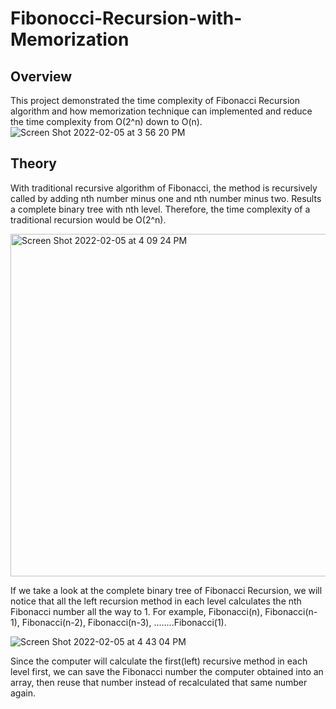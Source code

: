 # Fibonocci-Recursion-with-Memorization

## Overview
This project demonstrated the time complexity of Fibonacci Recursion algorithm and how memorization technique can implemented and reduce the time complexity from O(2^n) down to O(n).
![Screen Shot 2022-02-05 at 3 56 20 PM](https://user-images.githubusercontent.com/84875731/152662995-700fef75-6ca0-4dc2-bb36-8fcffa03717b.png)
## Theory
With traditional recursive algorithm of Fibonacci, the method is recursively called by adding nth number minus one and nth number minus two. Results a complete binary tree with nth level. Therefore, the time complexity of a traditional recursion would be O(2^n).

<img width="548" alt="Screen Shot 2022-02-05 at 4 09 24 PM" src="https://user-images.githubusercontent.com/84875731/152663202-32fe54dd-df33-4c85-aa32-cc2272bdf6bd.png">
    
If we take a look at the complete binary tree of Fibonacci Recursion, we will notice that all the left recursion method in each level calculates the nth Fibonacci number all the way to 1. For example, Fibonacci(n), Fibonacci(n-1), Fibonacci(n-2), Fibonacci(n-3), ........Fibonacci(1).

![Screen Shot 2022-02-05 at 4 43 04 PM](https://user-images.githubusercontent.com/84875731/152663837-dd9e8197-d752-464e-a7cf-45a39efe85b7.png)

Since the computer will calculate the first(left) recursive method in each level first, we can save the Fibonacci number the computer obtained into an array, then reuse that number instead of recalculated that same number again.


